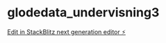 # glodedata_undervisning3

[Edit in StackBlitz next generation editor ⚡️](https://stackblitz.com/~/github.com/eivind-glodedata/glodedata_undervisning3)
